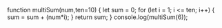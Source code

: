 function multiSum(num,ten=10) {
	let sum = 0;
	for (let i = 1; i <= ten; i++) {
		sum = sum + (num*i);
	}
	return sum;
}
console.log(multiSum(6));
